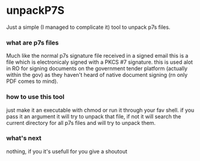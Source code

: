 # unpackP7S
Just a simple (I managed to complicate it) tool to unpack p7s files.

### what are p7s files

Much like the normal p7s signature file received in a signed email this is a file 
which is electronicaly signed with a PKCS #7 signature. this is used alot in RO
for signing documents on the government tender platform (actually within the gov)
as they haven't heard of native document signing (rn only PDF comes to mind).

### how to use this tool

just make it an executable with chmod or run it through your fav shell. 
if you pass it an argument it will try to unpack that file, if not it will search 
the current directory for all p7s files and will try to unpack them.

### what's next

nothing, if you it's usefull for you give a shoutout
